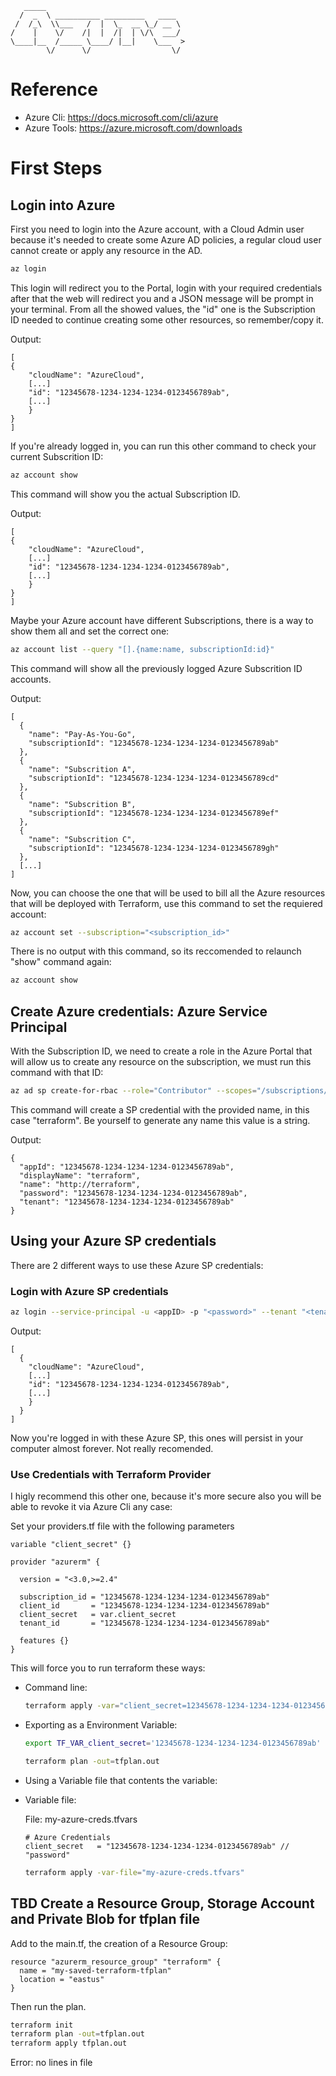 ```
   _____                               
  /  _  \ __________ _________   ____  
 /  /_\  \\___   /  |  \_  __ \_/ __ \ 
/    |    \/    /|  |  /|  | \/\  ___/ 
\____|__  /_____ \____/ |__|    \___  >
        \/      \/                  \/ 
```
# Reference

- Azure Cli: https://docs.microsoft.com/cli/azure
- Azure Tools: https://azure.microsoft.com/downloads

# First Steps

## Login into Azure

First you need to login into the Azure account, with a Cloud Admin user because it's needed to create some Azure AD policies, a regular cloud user cannot create or apply any resource in the AD.

```bash
az login
```

This login will redirect you to the Portal, login with your required credentials after that the web will redirect you and a JSON message will be prompt in your terminal. From all the showed values, the "id" one is the Subscription ID needed to continue creating some other resources, so remember/copy it.

Output:

```
[
{
    "cloudName": "AzureCloud",
    [...]
    "id": "12345678-1234-1234-1234-0123456789ab",
    [...]
    }
}
]
```

If you're already logged in, you can run this other command to check your current Subscrition ID:

```bash
az account show
```

This command will show you the actual Subscription ID.

Output:

```
[
{
    "cloudName": "AzureCloud",
    [...]
    "id": "12345678-1234-1234-1234-0123456789ab",
    [...]
    }
}
]
```

Maybe your Azure account have different Subscriptions, there is a way to show them all and set the correct one:

```bash
az account list --query "[].{name:name, subscriptionId:id}"
```

This command will show all the previously logged Azure Subscrition ID accounts.

Output:

```
[
  {
    "name": "Pay-As-You-Go",
    "subscriptionId": "12345678-1234-1234-1234-0123456789ab"
  },
  {
    "name": "Subscrition A",
    "subscriptionId": "12345678-1234-1234-1234-0123456789cd"
  },
  {
    "name": "Subscrition B",
    "subscriptionId": "12345678-1234-1234-1234-0123456789ef"
  },
  {
    "name": "Subscrition C",
    "subscriptionId": "12345678-1234-1234-1234-0123456789gh"
  },
  [...]
]
```
Now, you can choose the one that will be used to bill all the Azure resources that will be deployed with Terraform, use this command to set the requiered account:

```bash
az account set --subscription="<subscription_id>"
```

There is no output with this command, so its reccomended to relaunch "show" command again:

```bash
az account show
```

## Create Azure credentials: Azure Service Principal

With the Subscription ID, we need to create a role in the Azure Portal that will allow us to create any resource on the subscription, we must run this command with that ID:

```bash
az ad sp create-for-rbac --role="Contributor" --scopes="/subscriptions/<subscription_id>" --name "terraform"
```

This command will create a SP credential with the provided name, in this case "terraform". Be yourself to generate any name this value is a string.

Output:

```
{
  "appId": "12345678-1234-1234-1234-0123456789ab",
  "displayName": "terraform",
  "name": "http://terraform",
  "password": "12345678-1234-1234-1234-0123456789ab",
  "tenant": "12345678-1234-1234-1234-0123456789ab"
}
```
## Using your Azure SP credentials

There are 2 different ways to use these Azure SP credentials:

### Login with Azure SP credentials
    
```bash
az login --service-principal -u <appID> -p "<password>" --tenant "<tenant>"
```

Output:

```
[
  {
    "cloudName": "AzureCloud",
    [...]
    "id": "12345678-1234-1234-1234-0123456789ab",
    [...]
    }
  }
]
```

Now you're logged in with these Azure SP, this ones will persist in your computer almost forever. Not really recomended.

### Use Credentials with Terraform Provider

I higly recommend this other one, because it's more secure also you will be able to revoke it via Azure Cli any case:

Set your providers.tf file with the following parameters

```hcl
variable "client_secret" {}

provider "azurerm" {

  version = "<3.0,>=2.4"

  subscription_id = "12345678-1234-1234-1234-0123456789ab"
  client_id       = "12345678-1234-1234-1234-0123456789ab"
  client_secret   = var.client_secret
  tenant_id       = "12345678-1234-1234-1234-0123456789ab"

  features {}
}
```

This will force you to run terraform these ways:

- Command line:
   ```bash 
   terraform apply -var="client_secret=12345678-1234-1234-1234-0123456789ab"
   ```

- Exporting as a Environment Variable:
    ```bash 
    export TF_VAR_client_secret='12345678-1234-1234-1234-0123456789ab'

    terraform plan -out=tfplan.out
    ```

- Using a Variable file that contents the variable:

- Variable file: 

    File: my-azure-creds.tfvars

    ```hcl
    # Azure Credentials
    client_secret   = "12345678-1234-1234-1234-0123456789ab" // "password"
    ```
    ```bash
    terraform apply -var-file="my-azure-creds.tfvars"
    ```

## TBD Create a Resource Group, Storage Account and Private Blob for tfplan file

Add to the main.tf, the creation of a Resource Group:

```hcl
resource "azurerm_resource_group" "terraform" {
  name = "my-saved-terraform-tfplan"
  location = "eastus"
}
```

Then run the plan.

```bash
terraform init
terraform plan -out=tfplan.out
terraform apply tfplan.out
```

<!-- BEGINNING OF PRE-COMMIT-TERRAFORM DOCS HOOK -->
Error: no lines in file
<!-- END OF PRE-COMMIT-TERRAFORM DOCS HOOK -->
